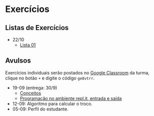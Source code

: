 # Exercícios


## Listas de Exercícios

   + 22/10
      - [Lista 01](exercicios/lista01.md)
      
## Avulsos
Exercícios individuais serão postados no [Google Classroom](https://classroom.google.com) da turma, clique no botão `+` e digite o código `ge8vtrr`. 

   + 19-09 (entrega: 30/9)
      - [Conceitos](exercicios/exercicio03-conceitos.md)
      - [Programação no ambiente repl.it, entrada e saída](exercicios/exercicio04-somaAB.md)
   + 12-09: Algoritmo para calcular o troco.
   + 05-09: Perfil do estudante.

